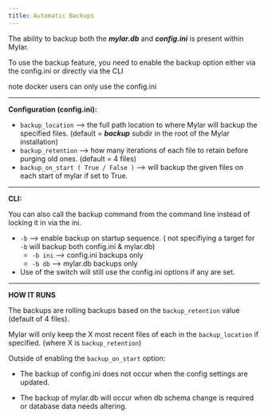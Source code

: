 ```yaml
---
title: Automatic Backups
---
```

The ability to backup both the **_mylar.db_** and **_config.ini_** is present within Mylar. 

To use the backup feature, you need to enable the backup option either via the config.ini or directly via the CLI 

note docker users can only use the config.ini

***


**Configuration (config.ini):**

* ``backup_location`` --> the full path location to where Mylar will backup the specified files. (default = _**backup**_ subdir in the root of the Mylar installation)
* ``backup_retention`` --> how many iterations of each file to retain before purging old ones. (default = 4 files)
* ``backup_on_start ( True / False )`` --> will backup the given files on each start of mylar if set to True. 

***
**CLI:**

You can also call the backup command from the command line instead of locking it in via the ini. 

- ``-b`` -->  enable backup on startup sequence.
   ( not specifiying a target for ``-b`` will backup both config.ini & mylar.db)
  - ``-b ini`` --> config.ini backups only
  - ``-b db``  --> mylar.db backups only
- Use of the switch will still use the config.ini options if any are set.

***
**HOW IT RUNS**

The backups are rolling backups based on the ``backup_retention`` value (default of 4 files).
 
Mylar will only keep the X most recent files of each in the ``backup_location`` if specified. (where X is ``backup_retention``)

Outside of enabling the ``backup_on_start`` option: 

* The backup of config.ini does not occur when the config settings are updated. 

* The backup of mylar.db will occur when db schema change is required or database data needs altering.

